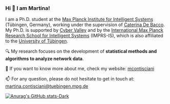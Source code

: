 ### Hi 👋 I am Martina!  

I am a Ph.D. student at the <a href="https://is.mpg.de/">Max Planck Institute for Intelligent Systems</a> (Tübingen, Germany), working under the supervision of <a href="https://www.cdebacco.com/">Caterina De Bacco</a>. My Ph.D. is supported by <a href="https://cyber-valley.de/">Cyber Valley</a> and by the <a href="https://imprs.is.mpg.de/">International Max Planck Research School for Intelligent Systems</a> (IMPRS-IS), which is also affiliated to the <a href="https://uni-tuebingen.de/">University of Tübingen</a>.

🔍 My research focuses on the development of **statistical methods and algorithms to analyze network data**.

🔗 If you want to know more about me, check my website: <a href="https://martinacontisciani.wixsite.com/mcontisciani">mcontisciani</a>

📫 For any question, please do not hesitate to get in touch at: [martina.contisciani@tuebingen.mpg.de](mailto:martina.contisciani@tuebingen.mpg.de?subject=Get%20in%20touch)

[![Anurag's GitHub stats-Dark](https://github-readme-stats.vercel.app/api?username=mcontisc&show_icons=true&theme=dark#gh-dark-mode-only)](https://github.com/mcontisc/github-readme-stats#gh-dark-mode-only)

<!--
**mcontisc/mcontisc** is a ✨ _special_ ✨ repository because its `README.md` (this file) appears on your GitHub profile.

Here are some ideas to get you started:

- 🔭 I’m currently working on ...
- 🌱 I’m currently learning ...
- 👯 I’m looking to collaborate on ...
- 🤔 I’m looking for help with ...
- 💬 Ask me about ...
- 📫 How to reach me: ...
- 😄 Pronouns: ...
- ⚡ Fun fact: ...
-->
